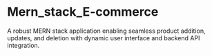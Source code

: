 # Mern_stack_E-commerce

A robust MERN stack application enabling seamless product addition, updates, and deletion with dynamic user interface and backend API integration.
